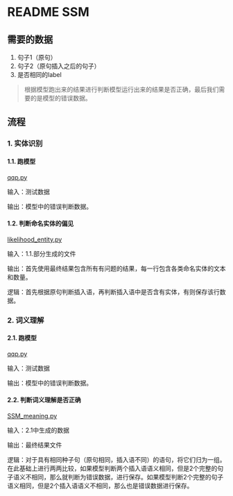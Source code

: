 # README SSM

## 需要的数据

1. 句子1（原句）
2. 句子2（原句插入之后的句子）
3. 是否相同的label

> 根据模型跑出来的结果进行判断模型运行出来的结果是否正确，最后我们需要的是模型的错误数据。

## 流程

### 1. 实体识别

#### 1.1. 跑模型

[qqp.py](https://s3-us-west-2.amazonaws.com/secure.notion-static.com/b09e95db-846a-49c9-a788-c7a5fad9f1b4/qqp.py)

输入：测试数据

输出：模型中的错误判断数据。

#### 1.2. 判断命名实体的偏见

[likelihood_entity.py](./entity/likelihood_entity.py)

输入：1.1.部分生成的文件

输出：首先使用最终结果包含所有有问题的结果，每一行包含各类命名实体的文本和数量。

逻辑：首先根据原句判断插入语，再判断插入语中是否含有实体，有则保存该行数据。

### 2. 词义理解

#### 2.1. 跑模型

[qqp.py](https://s3-us-west-2.amazonaws.com/secure.notion-static.com/b09e95db-846a-49c9-a788-c7a5fad9f1b4/qqp.py)

输入：测试数据

输出：模型中的错误判断数据。

#### 2.2. 判断词义理解是否正确

[SSM_meaning.py](./meaning/SSM_meaning.py)

输入：2.1中生成的数据

输出：最终结果文件

逻辑：对于具有相同种子句（原句相同，插入语不同）的语句，将它们归为一组。在此基础上进行两两比较，如果模型判断两个插入语语义相同，但是2个完整的句子语义不相同，那么就判断为错误数据，进行保存。如果模型判断2个完整的句子语义相同，但是2个插入语语义不相同，那么也是错误数据进行保存。